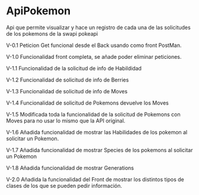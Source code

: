 # ApiPokemon

Api que permite visualizar y hace un registro de cada una de las solicitudes de los pokemons de la swapi pokeapi

V-0.1 Peticion Get funcional desde el Back usando como front PostMan.

V-1.0 Funcionalidad front completa, se añade poder eliminar peticiones.

V-1.1 Funcionalidad de la solicitud de info de Habildidad

V-1.2 Funcionalidad de solicitud de info de Berries

V-1.3 Funcionalidad de solicitud de info de Moves

V-1.4 Funcionalidad de solicitud de Pokemons devuelve los Moves

V-1.5 Modificada toda la funcionalidad de la solicitud de Pokemons con Moves para no usar lo mismo que la API original.

V-1.6 Añadida funcionalidad de mostrar las Habilidades de los pokemon al solicitar un Pokemon.

V-1.7 Añadida funcionalidad de mostrar Species de los pokemons al solicitar un Pokemon

V-1.8 Añadida funcionalidad de mostrar Generations

V-2.0 Añadida la funcionalidad del Front de mostrar los distintos tipos de clases de los que se pueden pedir información.
